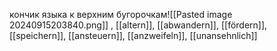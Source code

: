 кончик языка к верхним бугорочкам![[Pasted image 20240915203840.png]]
, [[altern]], [[abwandern]], [[fördern]], [[speichern]], [[ansteuern]], [[anzweifeln]], [[unansehnlich]]